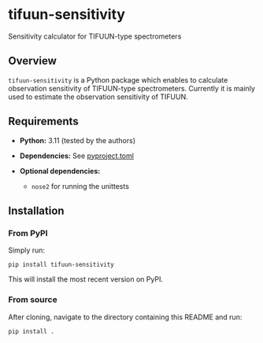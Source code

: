 # tifuun-sensitivity

Sensitivity calculator for TIFUUN-type spectrometers

## Overview

`tifuun-sensitivity` is a Python package which enables to calculate observation sensitivity of TIFUUN-type spectrometers.
Currently it is mainly used to estimate the observation sensitivity of TIFUUN.

## Requirements

- **Python:** 3.11 (tested by the authors)
- **Dependencies:** See [pyproject.toml](https://github.com/tifuun-dev/tifuun-sensitivity/blob/main/pyproject.toml)

- **Optional dependencies:** 
    - `nose2` for running the unittests

## Installation
### From PyPI
Simply run:
```shell
pip install tifuun-sensitivity
```
This will install the most recent version on PyPI.

### From source
After cloning, navigate to the directory containing this README and run:
```shell
pip install .
```
